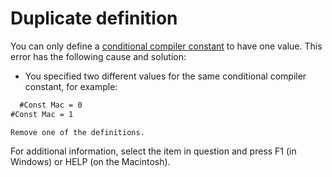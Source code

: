 
# Duplicate definition

You can only define a [conditional compiler constant](b8bdf64f-5920-1ae9-16d0-b26d09524a30.md) to have one value. This error has the following cause and solution:



- You specified two different values for the same conditional compiler constant, for example:
    
```vb
  #Const Mac = 0 
#Const Mac = 1 

```


    Remove one of the definitions.
    

For additional information, select the item in question and press F1 (in Windows) or HELP (on the Macintosh).

